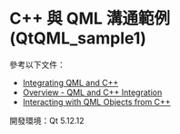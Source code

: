 ﻿# C++ 與 QML 溝通範例 (QtQML_sample1)

參考以下文件：
* [Integrating QML and C++](https://doc.qt.io/qt-5/qtqml-cppintegration-topic.html)
* [Overview - QML and C++ Integration](https://doc.qt.io/qt-5/qtqml-cppintegration-overview.html)
* [Interacting with QML Objects from C++](https://doc.qt.io/qt-6/qtqml-cppintegration-interactqmlfromcpp.html)

開發環境：Qt 5.12.12

